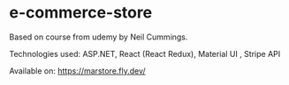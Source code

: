 # e-commerce-store

Based on course from udemy by Neil Cummings.

Technologies used: 
ASP.NET,
React (React Redux),
Material UI ,
Stripe API

Available on: https://marstore.fly.dev/ 

